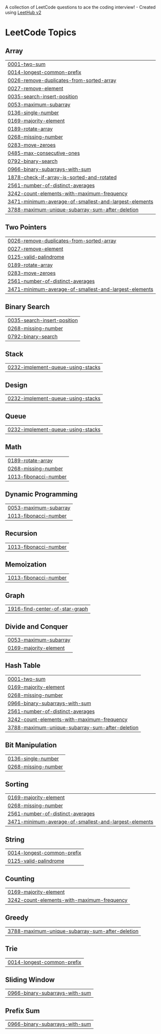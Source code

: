 A collection of LeetCode questions to ace the coding interview! - Created using [LeetHub v2](https://github.com/arunbhardwaj/LeetHub-2.0)
<!---LeetCode Topics Start-->
# LeetCode Topics
## Array
|  |
| ------- |
| [0001-two-sum](https://github.com/aryansrivastav05/LeetCode-Problems/tree/master/0001-two-sum) |
| [0014-longest-common-prefix](https://github.com/aryansrivastav05/LeetCode-Problems/tree/master/0014-longest-common-prefix) |
| [0026-remove-duplicates-from-sorted-array](https://github.com/aryansrivastav05/LeetCode-Problems/tree/master/0026-remove-duplicates-from-sorted-array) |
| [0027-remove-element](https://github.com/aryansrivastav05/LeetCode-Problems/tree/master/0027-remove-element) |
| [0035-search-insert-position](https://github.com/aryansrivastav05/LeetCode-Problems/tree/master/0035-search-insert-position) |
| [0053-maximum-subarray](https://github.com/aryansrivastav05/LeetCode-Problems/tree/master/0053-maximum-subarray) |
| [0136-single-number](https://github.com/aryansrivastav05/LeetCode-Problems/tree/master/0136-single-number) |
| [0169-majority-element](https://github.com/aryansrivastav05/LeetCode-Problems/tree/master/0169-majority-element) |
| [0189-rotate-array](https://github.com/aryansrivastav05/LeetCode-Problems/tree/master/0189-rotate-array) |
| [0268-missing-number](https://github.com/aryansrivastav05/LeetCode-Problems/tree/master/0268-missing-number) |
| [0283-move-zeroes](https://github.com/aryansrivastav05/LeetCode-Problems/tree/master/0283-move-zeroes) |
| [0485-max-consecutive-ones](https://github.com/aryansrivastav05/LeetCode-Problems/tree/master/0485-max-consecutive-ones) |
| [0792-binary-search](https://github.com/aryansrivastav05/LeetCode-Problems/tree/master/0792-binary-search) |
| [0966-binary-subarrays-with-sum](https://github.com/aryansrivastav05/LeetCode-Problems/tree/master/0966-binary-subarrays-with-sum) |
| [1878-check-if-array-is-sorted-and-rotated](https://github.com/aryansrivastav05/LeetCode-Problems/tree/master/1878-check-if-array-is-sorted-and-rotated) |
| [2561-number-of-distinct-averages](https://github.com/aryansrivastav05/LeetCode-Problems/tree/master/2561-number-of-distinct-averages) |
| [3242-count-elements-with-maximum-frequency](https://github.com/aryansrivastav05/LeetCode-Problems/tree/master/3242-count-elements-with-maximum-frequency) |
| [3471-minimum-average-of-smallest-and-largest-elements](https://github.com/aryansrivastav05/LeetCode-Problems/tree/master/3471-minimum-average-of-smallest-and-largest-elements) |
| [3788-maximum-unique-subarray-sum-after-deletion](https://github.com/aryansrivastav05/LeetCode-Problems/tree/master/3788-maximum-unique-subarray-sum-after-deletion) |
## Two Pointers
|  |
| ------- |
| [0026-remove-duplicates-from-sorted-array](https://github.com/aryansrivastav05/LeetCode-Problems/tree/master/0026-remove-duplicates-from-sorted-array) |
| [0027-remove-element](https://github.com/aryansrivastav05/LeetCode-Problems/tree/master/0027-remove-element) |
| [0125-valid-palindrome](https://github.com/aryansrivastav05/LeetCode-Problems/tree/master/0125-valid-palindrome) |
| [0189-rotate-array](https://github.com/aryansrivastav05/LeetCode-Problems/tree/master/0189-rotate-array) |
| [0283-move-zeroes](https://github.com/aryansrivastav05/LeetCode-Problems/tree/master/0283-move-zeroes) |
| [2561-number-of-distinct-averages](https://github.com/aryansrivastav05/LeetCode-Problems/tree/master/2561-number-of-distinct-averages) |
| [3471-minimum-average-of-smallest-and-largest-elements](https://github.com/aryansrivastav05/LeetCode-Problems/tree/master/3471-minimum-average-of-smallest-and-largest-elements) |
## Binary Search
|  |
| ------- |
| [0035-search-insert-position](https://github.com/aryansrivastav05/LeetCode-Problems/tree/master/0035-search-insert-position) |
| [0268-missing-number](https://github.com/aryansrivastav05/LeetCode-Problems/tree/master/0268-missing-number) |
| [0792-binary-search](https://github.com/aryansrivastav05/LeetCode-Problems/tree/master/0792-binary-search) |
## Stack
|  |
| ------- |
| [0232-implement-queue-using-stacks](https://github.com/aryansrivastav05/LeetCode-Problems/tree/master/0232-implement-queue-using-stacks) |
## Design
|  |
| ------- |
| [0232-implement-queue-using-stacks](https://github.com/aryansrivastav05/LeetCode-Problems/tree/master/0232-implement-queue-using-stacks) |
## Queue
|  |
| ------- |
| [0232-implement-queue-using-stacks](https://github.com/aryansrivastav05/LeetCode-Problems/tree/master/0232-implement-queue-using-stacks) |
## Math
|  |
| ------- |
| [0189-rotate-array](https://github.com/aryansrivastav05/LeetCode-Problems/tree/master/0189-rotate-array) |
| [0268-missing-number](https://github.com/aryansrivastav05/LeetCode-Problems/tree/master/0268-missing-number) |
| [1013-fibonacci-number](https://github.com/aryansrivastav05/LeetCode-Problems/tree/master/1013-fibonacci-number) |
## Dynamic Programming
|  |
| ------- |
| [0053-maximum-subarray](https://github.com/aryansrivastav05/LeetCode-Problems/tree/master/0053-maximum-subarray) |
| [1013-fibonacci-number](https://github.com/aryansrivastav05/LeetCode-Problems/tree/master/1013-fibonacci-number) |
## Recursion
|  |
| ------- |
| [1013-fibonacci-number](https://github.com/aryansrivastav05/LeetCode-Problems/tree/master/1013-fibonacci-number) |
## Memoization
|  |
| ------- |
| [1013-fibonacci-number](https://github.com/aryansrivastav05/LeetCode-Problems/tree/master/1013-fibonacci-number) |
## Graph
|  |
| ------- |
| [1916-find-center-of-star-graph](https://github.com/aryansrivastav05/LeetCode-Problems/tree/master/1916-find-center-of-star-graph) |
## Divide and Conquer
|  |
| ------- |
| [0053-maximum-subarray](https://github.com/aryansrivastav05/LeetCode-Problems/tree/master/0053-maximum-subarray) |
| [0169-majority-element](https://github.com/aryansrivastav05/LeetCode-Problems/tree/master/0169-majority-element) |
## Hash Table
|  |
| ------- |
| [0001-two-sum](https://github.com/aryansrivastav05/LeetCode-Problems/tree/master/0001-two-sum) |
| [0169-majority-element](https://github.com/aryansrivastav05/LeetCode-Problems/tree/master/0169-majority-element) |
| [0268-missing-number](https://github.com/aryansrivastav05/LeetCode-Problems/tree/master/0268-missing-number) |
| [0966-binary-subarrays-with-sum](https://github.com/aryansrivastav05/LeetCode-Problems/tree/master/0966-binary-subarrays-with-sum) |
| [2561-number-of-distinct-averages](https://github.com/aryansrivastav05/LeetCode-Problems/tree/master/2561-number-of-distinct-averages) |
| [3242-count-elements-with-maximum-frequency](https://github.com/aryansrivastav05/LeetCode-Problems/tree/master/3242-count-elements-with-maximum-frequency) |
| [3788-maximum-unique-subarray-sum-after-deletion](https://github.com/aryansrivastav05/LeetCode-Problems/tree/master/3788-maximum-unique-subarray-sum-after-deletion) |
## Bit Manipulation
|  |
| ------- |
| [0136-single-number](https://github.com/aryansrivastav05/LeetCode-Problems/tree/master/0136-single-number) |
| [0268-missing-number](https://github.com/aryansrivastav05/LeetCode-Problems/tree/master/0268-missing-number) |
## Sorting
|  |
| ------- |
| [0169-majority-element](https://github.com/aryansrivastav05/LeetCode-Problems/tree/master/0169-majority-element) |
| [0268-missing-number](https://github.com/aryansrivastav05/LeetCode-Problems/tree/master/0268-missing-number) |
| [2561-number-of-distinct-averages](https://github.com/aryansrivastav05/LeetCode-Problems/tree/master/2561-number-of-distinct-averages) |
| [3471-minimum-average-of-smallest-and-largest-elements](https://github.com/aryansrivastav05/LeetCode-Problems/tree/master/3471-minimum-average-of-smallest-and-largest-elements) |
## String
|  |
| ------- |
| [0014-longest-common-prefix](https://github.com/aryansrivastav05/LeetCode-Problems/tree/master/0014-longest-common-prefix) |
| [0125-valid-palindrome](https://github.com/aryansrivastav05/LeetCode-Problems/tree/master/0125-valid-palindrome) |
## Counting
|  |
| ------- |
| [0169-majority-element](https://github.com/aryansrivastav05/LeetCode-Problems/tree/master/0169-majority-element) |
| [3242-count-elements-with-maximum-frequency](https://github.com/aryansrivastav05/LeetCode-Problems/tree/master/3242-count-elements-with-maximum-frequency) |
## Greedy
|  |
| ------- |
| [3788-maximum-unique-subarray-sum-after-deletion](https://github.com/aryansrivastav05/LeetCode-Problems/tree/master/3788-maximum-unique-subarray-sum-after-deletion) |
## Trie
|  |
| ------- |
| [0014-longest-common-prefix](https://github.com/aryansrivastav05/LeetCode-Problems/tree/master/0014-longest-common-prefix) |
## Sliding Window
|  |
| ------- |
| [0966-binary-subarrays-with-sum](https://github.com/aryansrivastav05/LeetCode-Problems/tree/master/0966-binary-subarrays-with-sum) |
## Prefix Sum
|  |
| ------- |
| [0966-binary-subarrays-with-sum](https://github.com/aryansrivastav05/LeetCode-Problems/tree/master/0966-binary-subarrays-with-sum) |
<!---LeetCode Topics End-->